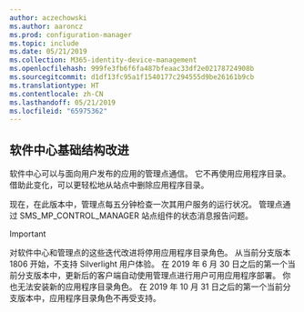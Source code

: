 ```yaml
---
author: aczechowski
ms.author: aaroncz
ms.prod: configuration-manager
ms.topic: include
ms.date: 05/21/2019
ms.collection: M365-identity-device-management
ms.openlocfilehash: 999fe3fb6f6fa487bfeaac33df2e02178724908b
ms.sourcegitcommit: d1df13fc95a1f1540177c294555d9be26161b9cb
ms.translationtype: HT
ms.contentlocale: zh-CN
ms.lasthandoff: 05/21/2019
ms.locfileid: "65975362"
---
```

## <a name="bkmk_swctr"></a> 软件中心基础结构改进

<!--3555950-->

软件中心可以与面向用户发布的应用的管理点通信。 它不再使用应用程序目录。 借助此变化，可以更轻松地从站点中删除应用程序目录。

现在，在此版本中，管理点每五分钟检查一次其用户服务的运行状况。 管理点通过 SMS_MP_CONTROL_MANAGER 站点组件的状态消息报告问题。

> [!Important]  
> 对软件中心和管理点的这些迭代改进将停用应用程序目录角色。 从当前分支版本 1806 开始，不支持 Silverlight 用户体验。 在 2019 年 6 月 30 日之后的第一个当前分支版本中，更新后的客户端自动使用管理点进行用户可用应用程序部署。 你也无法安装新的应用程序目录角色。 在 2019 年 10 月 31 日之后的第一个当前分支版本中，应用程序目录角色不再受支持。  
